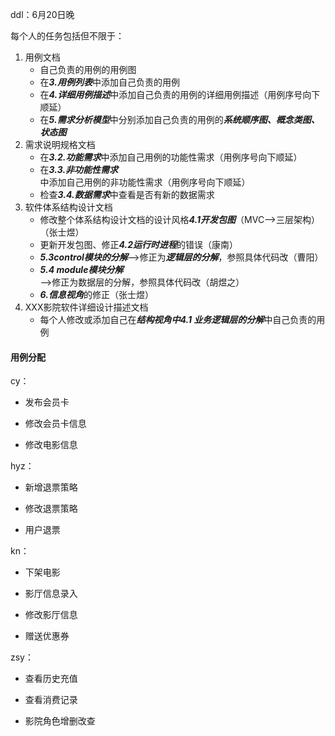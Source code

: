 ddl：6月20日晚

每个人的任务包括但不限于：  

1. 用例文档  
   - 自己负责的用例的用例图  
   - 在***3.用例列表***中添加自己负责的用例
   - 在***4.详细用例描述***中添加自己负责的用例的详细用例描述（用例序号向下顺延）  
   - 在***5.需求分析模型***中分别添加自己负责的用例的***系统顺序图、概念类图、状态图***  
2. 需求说明规格文档  
   - 在***3.2.功能需求***中添加自己用例的功能性需求（用例序号向下顺延）    
   - 在***3.3.非功能性需求***中添加自己用例的非功能性需求（用例序号向下顺延）    
   - 检查***3.4.数据需求***中查看是否有新的数据需求  
3. 软件体系结构设计文档  
   - 修改整个体系结构设计文档的设计风格***4.1开发包图***（MVC——>三层架构）  （张士煜）  
   - 更新开发包图、修正***4.2运行时进程***的错误（康南）
   - ***5.3control模块的分解***——>修正为***逻辑层的分解***，参照具体代码改（曹阳）  
   - ***5.4 module模块分解***——>修正为数据层的分解，参照具体代码改（胡煜之）  
   - ***6.信息视角***的修正（张士煜）  
4. XXX影院软件详细设计描述文档  
   - 每个人修改或添加自己在***结构视角中4.1 业务逻辑层的分解***中自己负责的用例





#### 用例分配

cy：

- 发布会员卡

- 修改会员卡信息

- 修改电影信息



hyz：

- 新增退票策略

- 修改退票策略

- 用户退票



kn：

- 下架电影

- 影厅信息录入

- 修改影厅信息

- 赠送优惠券



zsy：

- 查看历史充值

- 查看消费记录

- 影院角色增删改查



